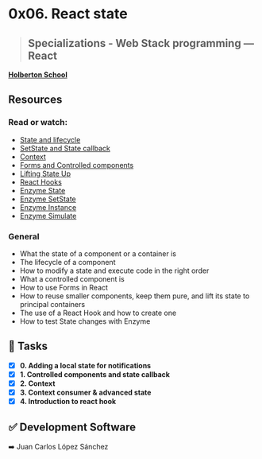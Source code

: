 # 0x06. React state
> ## Specializations - Web Stack programming ― React  
**[Holberton School](https://www.holbertonschool.com/)**

## Resources
### Read or watch:
* [State and lifecycle](https://reactjs.org/docs/state-and-lifecycle.html)
* [SetState and State callback](https://reactjs.org/docs/react-component.html#setstate)
* [Context](https://reactjs.org/docs/context.html)
* [Forms and Controlled components](https://reactjs.org/docs/forms.html)
* [Lifting State Up](https://reactjs.org/docs/lifting-state-up.html)
* [React Hooks](https://reactjs.org/docs/hooks-intro.html)
* [Enzyme State](https://enzymejs.github.io/enzyme/docs/api/ReactWrapper/state.html)
* [Enzyme SetState](https://enzymejs.github.io/enzyme/docs/api/ShallowWrapper/setState.html)
* [Enzyme Instance](https://enzymejs.github.io/enzyme/docs/api/ShallowWrapper/instance.html)
* [Enzyme Simulate](https://enzymejs.github.io/enzyme/docs/api/ShallowWrapper/simulate.html)

### General
* What the state of a component or a container is
* The lifecycle of a component
* How to modify a state and execute code in the right order
* What a controlled component is
* How to use Forms in React
* How to reuse smaller components, keep them pure, and lift its state to principal containers
* The use of a React Hook and how to create one
* How to test State changes with Enzyme

## :bookmark_tabs: Tasks
* [x] **0. Adding a local state for notifications**
* [x] **1. Controlled components and state callback**
* [x] **2. Context**
* [x] **3. Context consumer & advanced state**
* [x] **4. Introduction to react hook**

## :white_check_mark: Development Software
:arrow_right: Juan Carlos López Sánchez

